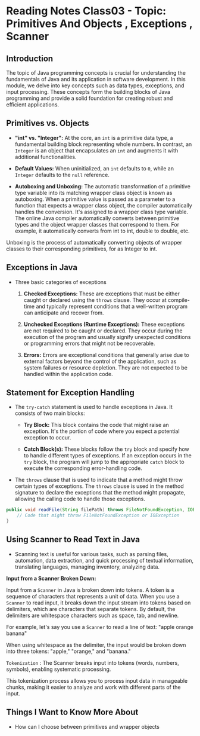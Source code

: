 # Reading Notes Class03 - Topic: Primitives And Objects , Exceptions , Scanner

## Introduction

The topic of Java programming concepts is crucial for understanding the fundamentals of Java and its application in software development. In this module, we delve into key concepts such as data types, exceptions, and input processing. These concepts form the building blocks of Java programming and provide a solid foundation for creating robust and efficient applications.

## Primitives vs. Objects

- **"int" vs. "Integer":** At the core, an `int` is a primitive data type, a fundamental building block representing whole numbers. In contrast, an `Integer` is an object that encapsulates an `int` and augments it with additional functionalities.

- **Default Values:** When uninitialized, an `int` defaults to `0`, while an `Integer` defaults to the `null` reference.

- **Autoboxing and Unboxing:**
The automatic transformation of a primitive type variable into its matching wrapper class object is known as autoboxing. When a primitive value is passed as a parameter to a function that expects a wrapper class object, the compiler automatically handles the conversion. It's assigned to a wrapper class type variable. The online Java compiler automatically converts between primitive types and the object wrapper classes that correspond to them. For example, it automatically converts from int to int, double to double, etc.

Unboxing is the process of automatically converting objects of wrapper classes to their corresponding primitives, for as Integer to int.

## Exceptions in Java

- Three basic categories of exceptions
  
  1. **Checked Exceptions:** These are exceptions that must be either caught or declared using the `throws` clause. They occur at compile-time and typically represent conditions that a well-written program can anticipate and recover from.

  2. **Unchecked Exceptions (Runtime Exceptions):** These exceptions are not required to be caught or declared. They occur during the execution of the program and usually signify unexpected conditions or programming errors that might not be recoverable.

  3. **Errors:** Errors are exceptional conditions that generally arise due to external factors beyond the control of the application, such as system failures or resource depletion. They are not expected to be handled within the application code.

## Statement for Exception Handling

- The `try-catch` statement is used to handle exceptions in Java. It consists of two main blocks:

  - **Try Block:** This block contains the code that might raise an exception. It's the portion of code where you expect a potential exception to occur.

  - **Catch Block(s):** These blocks follow the `try` block and specify how to handle different types of exceptions. If an exception occurs in the `try` block, the program will jump to the appropriate `catch` block to execute the corresponding error-handling code.

- The `throws` clause that is used to indicate that a method might throw certain types of exceptions. The `throws` clause is used in the method signature to declare the exceptions that the method might propagate, allowing the calling code to handle those exceptions.

```java
public void readFile(String filePath) throws FileNotFoundException, IOException {
    // Code that might throw FileNotFoundException or IOException
}
```

## Using Scanner to Read Text in Java

- Scanning text is useful for various tasks, such as parsing files, automation, data extraction, and quick processing of textual information, translating languages, managing inventory, analyzing data.

**Input from a Scanner Broken Down:**

Input from a `Scanner` in Java is broken down into tokens. A token is a sequence of characters that represents a unit of data. When you use a `Scanner` to read input, it breaks down the input stream into tokens based on delimiters, which are characters that separate tokens. By default, the delimiters are whitespace characters such as space, tab, and newline.

For example, let's say you use a `Scanner` to read a line of text: "apple orange banana"

When using whitespace as the delimiter, the input would be broken down into three tokens: "apple," "orange," and "banana."

`Tokenization` : The Scanner breaks input into tokens (words, numbers, symbols), enabling systematic processing.

This tokenization process allows you to process input data in manageable chunks, making it easier to analyze and work with different parts of the input.

## Things I Want to Know More About

- How can I choose between primitives and wrapper objects
